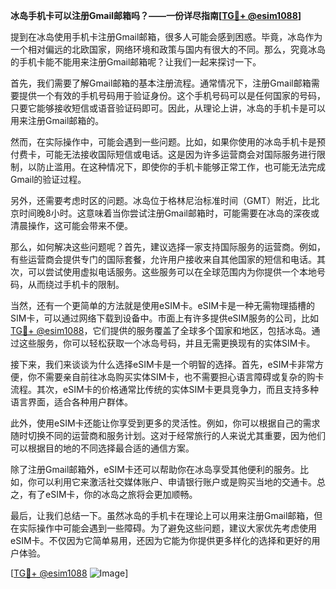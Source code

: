 **冰岛手机卡可以注册Gmail邮箱吗？——一份详尽指南[[TG💪+ @esim1088](https://t.me/s/esim1088)]**

提到在冰岛使用手机卡注册Gmail邮箱，很多人可能会感到困惑。毕竟，冰岛作为一个相对偏远的北欧国家，网络环境和政策与国内有很大的不同。那么，究竟冰岛的手机卡能不能用来注册Gmail邮箱呢？让我们一起来探讨一下。

首先，我们需要了解Gmail邮箱的基本注册流程。通常情况下，注册Gmail邮箱需要提供一个有效的手机号码用于验证身份。这个手机号码可以是任何国家的号码，只要它能够接收短信或语音验证码即可。因此，从理论上讲，冰岛的手机卡是可以用来注册Gmail邮箱的。

然而，在实际操作中，可能会遇到一些问题。比如，如果你使用的冰岛手机卡是预付费卡，可能无法接收国际短信或电话。这是因为许多运营商会对国际服务进行限制，以防止滥用。在这种情况下，即使你的手机卡能够正常工作，也可能无法完成Gmail的验证过程。

另外，还需要考虑时区的问题。冰岛位于格林尼治标准时间（GMT）附近，比北京时间晚8小时。这意味着当你尝试注册Gmail邮箱时，可能需要在冰岛的深夜或清晨操作，这可能会带来不便。

那么，如何解决这些问题呢？首先，建议选择一家支持国际服务的运营商。例如，有些运营商会提供专门的国际套餐，允许用户接收来自其他国家的短信和电话。其次，可以尝试使用虚拟电话服务。这些服务可以在全球范围内为你提供一个本地号码，从而绕过手机卡的限制。

当然，还有一个更简单的方法就是使用eSIM卡。eSIM卡是一种无需物理插槽的SIM卡，可以通过网络下载到设备中。市面上有许多提供eSIM服务的公司，比如[TG💪+ @esim1088](https://t.me/s/esim1088)，它们提供的服务覆盖了全球多个国家和地区，包括冰岛。通过这些服务，你可以轻松获取一个冰岛号码，并且无需更换现有的实体SIM卡。

接下来，我们来谈谈为什么选择eSIM卡是一个明智的选择。首先，eSIM卡非常方便，你不需要亲自前往冰岛购买实体SIM卡，也不需要担心语言障碍或复杂的购卡流程。其次，eSIM卡的价格通常比传统的实体SIM卡更具竞争力，而且支持多种语言界面，适合各种用户群体。

此外，使用eSIM卡还能让你享受到更多的灵活性。例如，你可以根据自己的需求随时切换不同的运营商和服务计划。这对于经常旅行的人来说尤其重要，因为他们可以根据目的地的不同选择最合适的通信方案。

除了注册Gmail邮箱外，eSIM卡还可以帮助你在冰岛享受其他便利的服务。比如，你可以利用它来激活社交媒体账户、申请银行账户或是购买当地的交通卡。总之，有了eSIM卡，你的冰岛之旅将会更加顺畅。

最后，让我们总结一下。虽然冰岛的手机卡在理论上可以用来注册Gmail邮箱，但在实际操作中可能会遇到一些障碍。为了避免这些问题，建议大家优先考虑使用eSIM卡。不仅因为它简单易用，还因为它能为你提供更多样化的选择和更好的用户体验。

[[TG💪+ @esim1088](https://t.me/s/esim1088) ![Image](https://i.postimg.cc/4NQfJmqS/Snipaste-2025-05-13-00-14-12.png)]